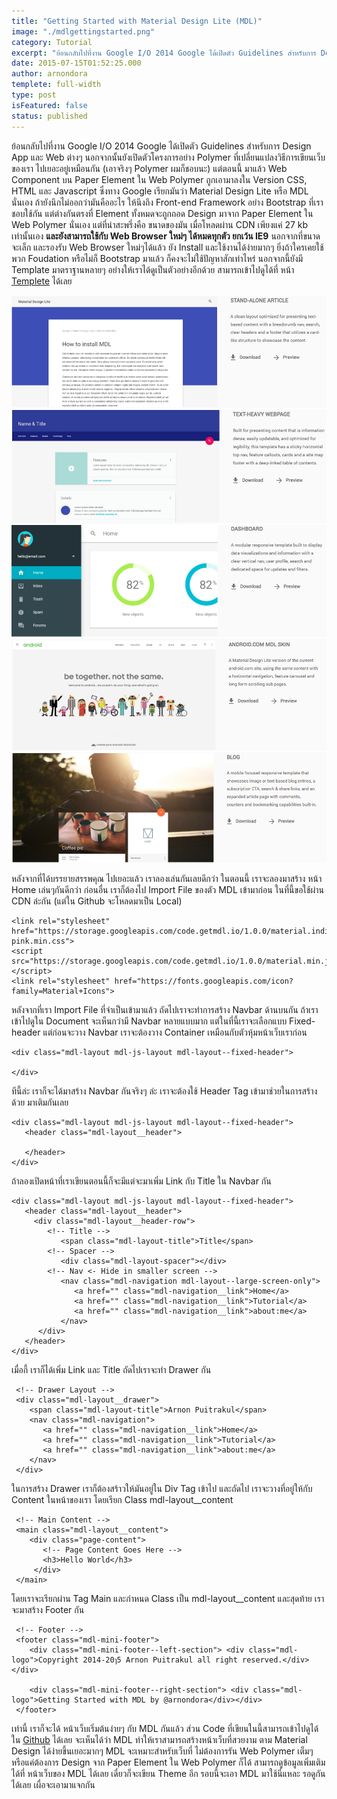 ```yaml
---
title: "Getting Started with Material Design Lite (MDL)"
image: "./mdlgettingstarted.png"
category: Tutorial
excerpt: "ย้อนกลับไปที่งาน Google I/O 2014 Google ได้เปิดตัว Guidelines สำหรับการ Design App และ Web ต่างๆ นอกจากนั้นยังเปิดตัวโครงการอย่าง Polymer ที่เปลี่ยนแปลงวิธีการเขียนเว็บของเรา ไปเยอะอยู่เหมือนกัน"
date: 2015-07-15T01:52:25.000
author: arnondora
templete: full-width
type: post
isFeatured: false
status: published
---
```


ย้อนกลับไปที่งาน Google I/O 2014 Google ได้เปิดตัว Guidelines สำหรับการ Design App และ Web ต่างๆ นอกจากนั้นยังเปิดตัวโครงการอย่าง Polymer ที่เปลี่ยนแปลงวิธีการเขียนเว็บของเรา ไปเยอะอยู่เหมือนกัน (เอาจริงๆ Polymer ผมก็ชอบนะ)  แต่ตอนนี้ มาแล้ว Web Component บน Paper Element ใน Web Polymer ถูกเอามาลงใน Version CSS, HTML และ Javascript ซึ่งทาง Google เรียกมันว่า Material Design Lite หรือ MDL นั่นเอง
ถ้ายังนึกไม่ออกว่ามันคืออะไร ให้นึงถึง Front-end Framework อย่าง Bootstrap ที่เราชอบใช้กัน แต่ต่างกันตรงที่ Element ทั้งหมดจะถูกถอด Design มาจาก Paper Element ใน Web Polymer นั่นเอง
แต่ที่น่าสะพรึ่งคือ ขนาดของมัน เมื่อโหลดผ่าน CDN เพียงแค่ 27 kb เท่านั้นเอง **และยังสามารถใช้กับ Web Browser ใหม่ๆ ได้หมดทุกตัว ยกเว้น IE9** นอกจากที่ขนาดจะเล็ก และรองรับ Web Browser ใหม่ๆได้แล้ว ยัง Install และใช้งานได้ง่ายมากๆ ยิ่งถ้าใครเคยใช้พวก Foudation หรือไม่ก็ Bootstrap มาแล้ว ก็คงจะไม่ใช้ปัญหาสักเท่าไหร่
นอกจากนี้ยังมี Template มาตราฐานหลายๆ อย่างให้เราได้ดูเป็นตัวอย่างอีกด้วย สามารถเข้าไปดูได้ที่ หน้า [Templete][0] ได้เลย

![MDLGetting_started5](./MDLGetting_started5.png) ![MDLGetting_started4](./MDLGetting_started4.png) ![MDLGetting_started3](./MDLGetting_started3.png) ![MDLGetting_started2](./MDLGetting_started2.png) ![MDLGetting_started1](./MDLGetting_started1.png)

หลังจากที่ได้บรรยายสรรพคุณ ไปเยอะแล้ว เราลองเล่นกันเลยดีกว่า ในตอนนี้ เราจะลองมาสร้าง หน้า Home เล่นๆกันดีกว่า
ก่อนอื่น เราก็ต้องไป Import File ของตัว MDL เข้ามาก่อน ในที่นี้ขอใช้ผ่าน CDN ล่ะกัน (แต่ใน Github จะโหลดมาเป็น Local)

    <link rel="stylesheet" href="https://storage.googleapis.com/code.getmdl.io/1.0.0/material.indigo-pink.min.css">
    <script src="https://storage.googleapis.com/code.getmdl.io/1.0.0/material.min.js"></script>
    <link rel="stylesheet" href="https://fonts.googleapis.com/icon?family=Material+Icons">


หลังจากที่เรา Import File ที่จำเป็นเข้ามาแล้ว ถัดไปเราจะทำการสร้าง Navbar ด้านบนกัน ถ้าเราเข้าไปดูใน Document จะเห็นกว่ามี Navbar หลายแบบมาก แต่ในที่นี้เราจะเลือกแบบ Fixed-header แต่ก่อนจะวาง Navbar เราจะต้องวาง Container เหมือนกับตัวหุ้มหน้าเว็บเราก่อน

    <div class="mdl-layout mdl-js-layout mdl-layout--fixed-header">

    </div>

ทีนี้ล่ะ เราก็จะได้มาสร้าง Navbar กันจริงๆ ล่ะ เราจะต้องใช้ Header Tag เข้ามาช่วยในการสร้างด้วย มาเติมกันเลย

    <div class="mdl-layout mdl-js-layout mdl-layout--fixed-header">
       <header class="mdl-layout__header">

       </header>
    </div>

ถ้าลองเปิดหน้าที่เราเขียนตอนนี้ก็จะมีแต่จะมาเพิ่ม Link กับ Title ใน Navbar กัน

    <div class="mdl-layout mdl-js-layout mdl-layout--fixed-header">
       <header class="mdl-layout__header">
         <div class="mdl-layout__header-row">
            <!-- Title -->
               <span class="mdl-layout-title">Title</span>
            <!-- Spacer -->
               <div class="mdl-layout-spacer"></div>
            <!-- Nav <- Hide in smaller screen -->
               <nav class="mdl-navigation mdl-layout--large-screen-only">
                  <a href="" class="mdl-navigation__link">Home</a>
                  <a href="" class="mdl-navigation__link">Tutorial</a>
                  <a href="" class="mdl-navigation__link">about:me</a>
               </nav>
          </div>
       </header>
    </div>

เมื่อกี้ เราก็ได้เพิ่ม Link และ Title ถัดไปเราจะทำ Drawer กัน

     <!-- Drawer Layout -->
     <div class="mdl-layout__drawer">
        <span class="mdl-layout-title">Arnon Puitrakul</span>
        <nav class="mdl-navigation">
           <a href="" class="mdl-navigation__link">Home</a>
           <a href="" class="mdl-navigation__link">Tutorial</a>
           <a href="" class="mdl-navigation__link">about:me</a>
        </nav>
     </div>

ในการสร้าง Drawer เราก็ต้องสร้าวให้มันอยู่ใน Div Tag เข้าไป และถัดไป เราจะวางที่อยู่ให้กับ Content ในหน้าของเรา โดยเรียก Class mdl-layout\_\_content

     <!-- Main Content -->
     <main class="mdl-layout__content">
        <div class="page-content">
           <!-- Page Content Goes Here -->
           <h3>Hello World</h3>
         </div>
     </main>

โดยเราจะเรียกผ่าน Tag Main และกำหนด Class เป็น mdl-layout\_\_content และสุดท้าย เราจะมาสร้าง Footer กัน

     <!-- Footer -->
     <footer class="mdl-mini-footer">
        <div class="mdl-mini-footer--left-section"> <div class="mdl-logo">Copyright 2014-20ๅ5 Arnon Puitrakul all right reserved.</div></div>

        <div class="mdl-mini-footer--right-section"> <div class="mdl-logo">Getting Started with MDL by @arnondora</div></div>
     </footer>

เท่านี้ เราก็จะได้ หน้าเว็บเริ่มต้นง่ายๆ กับ MDL กันแล้ว ส่วน Code ที่เขียนในนี้สามารถเข้าไปดูได้ใน [Github][6] ได้เลย
จะเห็นได้ว่า MDL ทำให้เราสามารถสร้างหน้าเว็บที่สวยงาม ตาม Material Design ได้ง่ายขึ้นเยอะมากๆ MDL จะเหมาะสำหรับเว็บที่ ไม่ต้องการรัน Web Polymer เต็มๆ หรือแค่ต้องการ Design จาก Paper Element ใน Web Polymer ก็ได้ สามารถดูข้อมูลเพิ่มเติมได้ที่ หน้าเว็บของ MDL ได้เลย
เดี๋ยวก็จะเขียน Theme อีก รอบนี้จะเอา MDL มาใช้นี่แหละ รอดูกันได้เลย เผื่อจะเอามาแจกกัน

[0]: http://www.getmdl.io/templates/index.html
[6]: https://github.com/arnondora/mdl.gettingstarted
